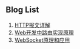 ## Blog List

1. [HTTP报文详解](./src/HTTP报文详解.md)
2. [Web开发中路由实现原理](./src/Web开发中路由实现原理.md)
3. [WebSocket原理和应用](./src/WebSocket原理和应用.md)
